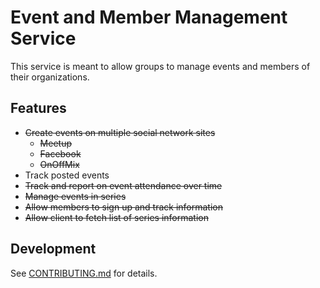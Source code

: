 # Event and Member Management Service

This service is meant to allow groups to manage events and members of their organizations.

## Features

- ~~Create events on multiple social network sites~~
  - ~~Meetup~~
  - ~~Facebook~~
  - ~~OnOffMix~~
- Track posted events
- ~~Track and report on event attendance over time~~
- ~~Manage events in series~~
- ~~Allow members to sign up and track information~~
- ~~Allow client to fetch list of series information~~

## Development

See [CONTRIBUTING.md](./CONTRIBUTING.md) for details.
